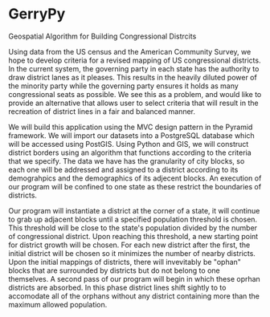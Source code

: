 # GerryPy
Geospatial Algorithm for Building Congressional Distrcits

Using data from the US census and the American Community Survey, we hope to develop criteria for a revised mapping of US congressional districts.  In the current system, the governing party in each state has the authority to draw district lanes as it pleases.  This results in the heavily diluted power of the minority party while the governing party ensures it holds as many congressional seats as possible.  We see this as a problem, and would like to provide an alternative that allows user to select criteria that will result in the recreation of district lines in a fair and balanced manner.

We will build this application using the MVC design pattern in the Pyramid framework.  We will import our datasets into a PostgreSQL database which will be accessed using PostGIS.  Using Python and GIS, we will construct district borders using an algorithm that functions according to the criteria that we specify.  The data we have has the granularity of city blocks, so each one will be addressed and assigned to a district according to its demograhpics and the demographics of its adjecent blocks.  An execution of our program will be confined to one state as these restrict the boundaries of districts.

Our program will instantiate a district at the corner of a state, it will continue to grab up adjacent blocks until a specified population threshold is chosen.  This threshold will be close to the state's population divided by the number of congressional district.  Upon reaching this threshold, a new starting point for district growth will be chosen.  For each new district after the first, the initial district will be chosen so it minimizes the number of nearby districts.  Upon the initial mappings of districts, there will invevitably be "ophan" blocks that are surrounded by districts but do not belong to one themselves.  A second pass of our program will begin in which these oprhan districts are absorbed. In this phase district lines shift sightly to to accomodate all of the orphans without any district containing more than the maximum allowed population. 
